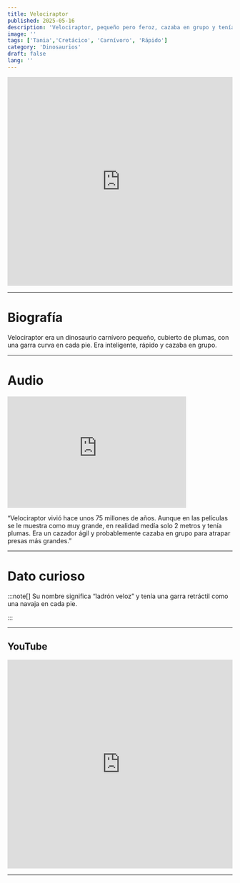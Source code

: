 ```yaml
---
title: Velociraptor
published: 2025-05-16
description: 'Velociraptor, pequeño pero feroz, cazaba en grupo y tenía plumas.'
image: ''
tags: ['Tania','Cretácico', 'Carnívoro', 'Rápido']
category: 'Dinosaurios'
draft: false 
lang: ''
---
```

<iframe width="100%" height="468" src="https://drive.google.com/file/d/1cznsbmhfjMP3Uu1U4KfFRbd4AbvnTqP1/preview" frameborder="0" allowfullscreen></iframe>

---

# Biografía
Velociraptor era un dinosaurio carnívoro pequeño, cubierto de plumas, con una garra curva en cada pie. Era inteligente, rápido y cazaba en grupo.

---
# Audio

<iframe width="400" height="250" src="https://drive.google.com/file/d/1ryPlYc-Z_QXCAMVLC9M5vXEMfTP-DbOv/preview" frameborder="0" allowfullscreen></iframe>

“Velociraptor vivió hace unos 75 millones de años. Aunque en las películas se le muestra como muy grande, en realidad medía solo 2 metros y tenía plumas. Era un cazador ágil y probablemente cazaba en grupo para atrapar presas más grandes.”

---

# Dato curioso
:::note[]
Su nombre significa “ladrón veloz” y tenía una garra retráctil como una navaja en cada pie.

:::

---
## YouTube

<iframe width="100%" height="468" src="https://www.youtube.com/embed/xcRxwi0x5ig?si=NbRF1XQHVPvU-fF1" title="YouTube video player" frameborder="0" allow="accelerometer; autoplay; clipboard-write; encrypted-media; gyroscope; picture-in-picture; web-share" allowfullscreen></iframe>

---
